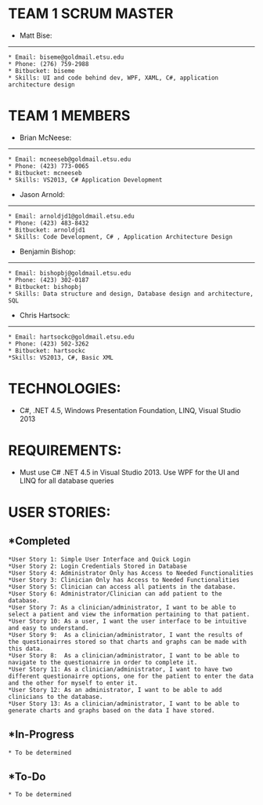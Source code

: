 TEAM 1 SCRUM MASTER 
=====
* Matt Bise:
-----
	* Email: biseme@goldmail.etsu.edu
	* Phone: (276) 759-2988
	* Bitbucket: biseme
	* Skills: UI and code behind dev, WPF, XAML, C#, application architecture design

TEAM 1 MEMBERS
=====	
* Brian McNeese:
-----
	* Email: mcneeseb@goldmail.etsu.edu
	* Phone: (423) 773-0065
	* Bitbucket: mcneeseb
	* Skills: VS2013, C# Application Development

* Jason Arnold:
-----
	* Email: arnoldjd1@goldmail.etsu.edu
	* Phone: (423) 483-8432
	* Bitbucket: arnoldjd1
	* Skills: Code Development, C# , Application Architecture Design 
	
* Benjamin Bishop:
-----
	* Email: bishopbj@goldmail.etsu.edu
	* Phone: (423) 302-0187
	* Bitbucket: bishopbj
	* Skills: Data structure and design, Database design and architecture, SQL

* Chris Hartsock:
-----
	* Email: hartsockc@goldmail.etsu.edu
	* Phone: (423) 502-3262
	* Bitbucket: hartsockc
	*Skills: VS2013, C#, Basic XML

TECHNOLOGIES:
=====
* C#, .NET 4.5, Windows Presentation Foundation, LINQ, Visual Studio 2013

REQUIREMENTS:
=====
* Must use C# .NET 4.5 in Visual Studio 2013. Use WPF for the UI and LINQ for all database queries


USER STORIES:
=====
*Completed
-----
	*User Story 1: Simple User Interface and Quick Login
	*User Story 2: Login Credentials Stored in Database
	*User Story 4: Administrator Only has Access to Needed Functionalities
    *User Story 3: Clinician Only has Access to Needed Functionalities
    *User Story 5: Clinician can access all patients in the database.
	*User Story 6: Administrator/Clinician can add patient to the database.
	*User Story 7: As a clinician/administrator, I want to be able to select a patient and view the information pertaining to that patient.
	*User Story 10: As a user, I want the user interface to be intuitive and easy to understand.
	*User Story 9:  As a clinician/administrator, I want the results of the questionairres stored so that charts and graphs can be made with this data.
	*User Story 8:  As a clinician/administrator, I want to be able to navigate to the questionairre in order to complete it.
	*User Story 11: As a clinician/administrator, I want to have two different questionairre options, one for the patient to enter the data and the other for myself to enter it.
	*User Story 12: As an administrator, I want to be able to add clinicians to the database.
    *User Story 13: As a clinician/administrator, I want to be able to generate charts and graphs based on the data I have stored.

*In-Progress
-----
	* To be determined
	
	
*To-Do
-----
	
	* To be determined